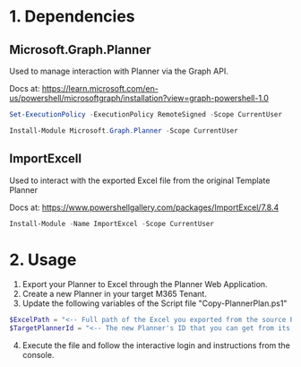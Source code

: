 # 1. Dependencies

## Microsoft.Graph.Planner
Used to manage interaction with Planner via the Graph API.

Docs at: https://learn.microsoft.com/en-us/powershell/microsoftgraph/installation?view=graph-powershell-1.0

```PowerShell
Set-ExecutionPolicy -ExecutionPolicy RemoteSigned -Scope CurrentUser

Install-Module Microsoft.Graph.Planner -Scope CurrentUser
```

## ImportExcell
Used to interact with the exported Excel file from the original Template Planner

Docs at: https://www.powershellgallery.com/packages/ImportExcel/7.8.4



```PowerShell
Install-Module -Name ImportExcel -Scope CurrentUser
```

# 2. Usage
1. Export your Planner to Excel through the Planner Web Application.
2. Create a new Planner in your target M365 Tenant.
3. Update the following variables of the Script file "Copy-PlannerPlan.ps1"
  ```PowerShell
  $ExcelPath = "<-- Full path of the Excel you exported from the source Planner -->"
  $TargetPlannerId = "<-- The new Planner's ID that you can get from its URL -->"
```
4. Execute the file and follow the interactive login and instructions from the console.